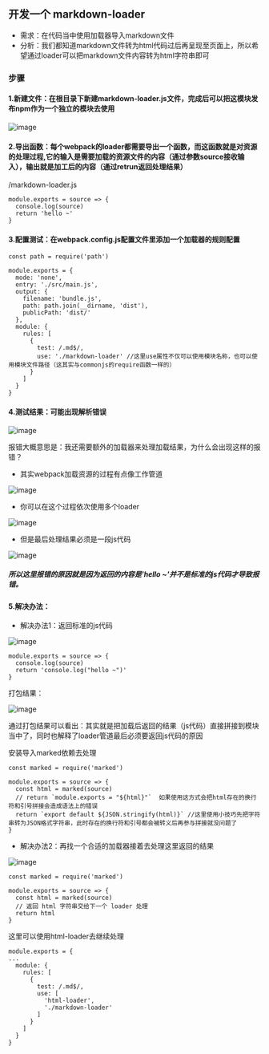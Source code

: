 ## 开发一个 markdown-loader

- 需求：在代码当中使用加载器导入markdown文件
- 分析：我们都知道markdown文件转为html代码过后再呈现至页面上，所以希望通过loader可以把markdown文件内容转为html字符串即可

### 步骤

#### 1.新建文件：在根目录下新建markdown-loader.js文件，完成后可以把这模块发布npm作为一个独立的模块去使用

![image](https://user-images.githubusercontent.com/37037802/143236644-b1a2ac74-43bc-4144-a858-091ce3f4e88d.png)

#### 2.导出函数：每个webpack的loader都需要导出一个函数，而这函数就是对资源的处理过程,它的输入是需要加载的资源文件的内容（通过参数source接收输入），输出就是加工后的内容（通过retrun返回处理结果）

/markdown-loader.js
```
module.exports = source => {
  console.log(source)
  return 'hello ~'
}
```

#### 3.配置测试：在webpack.config.js配置文件里添加一个加载器的规则配置

```
const path = require('path')

module.exports = {
  mode: 'none',
  entry: './src/main.js',
  output: {
    filename: 'bundle.js',
    path: path.join(__dirname, 'dist'),
    publicPath: 'dist/'
  },
  module: {
    rules: [
      {
        test: /.md$/,
        use: './markdown-loader' //这里use属性不仅可以使用模块名称，也可以使用模块文件路径（这其实与commonjs的require函数一样的）
      }
    ]
  }
}

```

#### 4.测试结果：可能出现解析错误

![image](https://user-images.githubusercontent.com/37037802/143242380-609cfe1d-9e01-4aaf-b577-0cad843efb3d.png)

报错大概意思是：我还需要额外的加载器来处理加载结果，为什么会出现这样的报错？

- 其实webpack加载资源的过程有点像工作管道

![image](https://user-images.githubusercontent.com/37037802/143243431-055734f3-06cc-4878-8d0d-63b9adf39fa8.png)

- 你可以在这个过程依次使用多个loader

![image](https://user-images.githubusercontent.com/37037802/143243554-e75a458d-d387-45b0-9f1a-bcfb1e64abcd.png)

- 但是最后处理结果必须是一段js代码

![image](https://user-images.githubusercontent.com/37037802/143243743-d18b8a6f-bfe8-4bb9-b780-c39e080b795e.png)


##### 所以这里报错的原因就是因为返回的内容是'hello ~'并不是标准的js代码才导致报错。

#### 5.解决办法：

- 解决办法1：返回标准的js代码

![image](https://user-images.githubusercontent.com/37037802/143244625-271ceb0b-d8f9-498f-bccd-ed5cfcb4f1a0.png)

```
module.exports = source => {
  console.log(source)
  return 'console.log("hello ~")'
}
```

打包结果：

![image](https://user-images.githubusercontent.com/37037802/143245261-bc13d283-f087-4cf7-b30b-cd2ed4fd3222.png)

通过打包结果可以看出：其实就是把加载后返回的结果（js代码）直接拼接到模块当中了，同时也解释了loader管道最后必须要返回js代码的原因

安装导入marked依赖去处理
```
const marked = require('marked')

module.exports = source => {
  const html = marked(source)
  // return `module.exports = "${html}"`  如果使用这方式会把html存在的换行符和引号拼接会造成语法上的错误
  return `export default ${JSON.stringify(html)}` //这里使用小技巧先把字符串转为JSON格式字符串，此时存在的换行符和引号都会被转义后再参与拼接就没问题了
}
```

- 解决办法2：再找一个合适的加载器接着去处理这里返回的结果

![image](https://user-images.githubusercontent.com/37037802/143244672-974a36d8-61a1-4637-9820-6c4c770499a5.png)

```
const marked = require('marked')

module.exports = source => {
  const html = marked(source)
  // 返回 html 字符串交给下一个 loader 处理 
  return html
}

```

这里可以使用html-loader去继续处理

```
module.exports = {
...
  module: {
    rules: [
      {
        test: /.md$/,
        use: [
          'html-loader',
          './markdown-loader'
        ]
      }
    ]
  }
}
```









